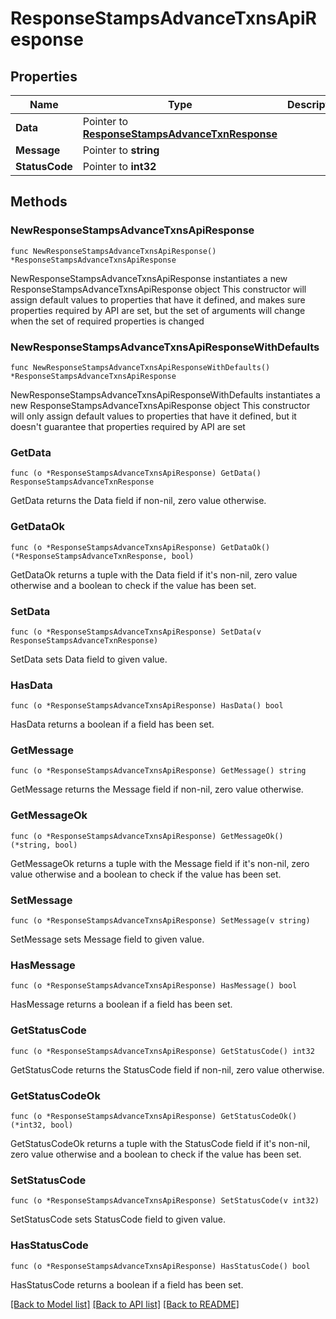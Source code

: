 # ResponseStampsAdvanceTxnsApiResponse

## Properties

Name | Type | Description | Notes
------------ | ------------- | ------------- | -------------
**Data** | Pointer to [**ResponseStampsAdvanceTxnResponse**](ResponseStampsAdvanceTxnResponse.md) |  | [optional] 
**Message** | Pointer to **string** |  | [optional] 
**StatusCode** | Pointer to **int32** |  | [optional] 

## Methods

### NewResponseStampsAdvanceTxnsApiResponse

`func NewResponseStampsAdvanceTxnsApiResponse() *ResponseStampsAdvanceTxnsApiResponse`

NewResponseStampsAdvanceTxnsApiResponse instantiates a new ResponseStampsAdvanceTxnsApiResponse object
This constructor will assign default values to properties that have it defined,
and makes sure properties required by API are set, but the set of arguments
will change when the set of required properties is changed

### NewResponseStampsAdvanceTxnsApiResponseWithDefaults

`func NewResponseStampsAdvanceTxnsApiResponseWithDefaults() *ResponseStampsAdvanceTxnsApiResponse`

NewResponseStampsAdvanceTxnsApiResponseWithDefaults instantiates a new ResponseStampsAdvanceTxnsApiResponse object
This constructor will only assign default values to properties that have it defined,
but it doesn't guarantee that properties required by API are set

### GetData

`func (o *ResponseStampsAdvanceTxnsApiResponse) GetData() ResponseStampsAdvanceTxnResponse`

GetData returns the Data field if non-nil, zero value otherwise.

### GetDataOk

`func (o *ResponseStampsAdvanceTxnsApiResponse) GetDataOk() (*ResponseStampsAdvanceTxnResponse, bool)`

GetDataOk returns a tuple with the Data field if it's non-nil, zero value otherwise
and a boolean to check if the value has been set.

### SetData

`func (o *ResponseStampsAdvanceTxnsApiResponse) SetData(v ResponseStampsAdvanceTxnResponse)`

SetData sets Data field to given value.

### HasData

`func (o *ResponseStampsAdvanceTxnsApiResponse) HasData() bool`

HasData returns a boolean if a field has been set.

### GetMessage

`func (o *ResponseStampsAdvanceTxnsApiResponse) GetMessage() string`

GetMessage returns the Message field if non-nil, zero value otherwise.

### GetMessageOk

`func (o *ResponseStampsAdvanceTxnsApiResponse) GetMessageOk() (*string, bool)`

GetMessageOk returns a tuple with the Message field if it's non-nil, zero value otherwise
and a boolean to check if the value has been set.

### SetMessage

`func (o *ResponseStampsAdvanceTxnsApiResponse) SetMessage(v string)`

SetMessage sets Message field to given value.

### HasMessage

`func (o *ResponseStampsAdvanceTxnsApiResponse) HasMessage() bool`

HasMessage returns a boolean if a field has been set.

### GetStatusCode

`func (o *ResponseStampsAdvanceTxnsApiResponse) GetStatusCode() int32`

GetStatusCode returns the StatusCode field if non-nil, zero value otherwise.

### GetStatusCodeOk

`func (o *ResponseStampsAdvanceTxnsApiResponse) GetStatusCodeOk() (*int32, bool)`

GetStatusCodeOk returns a tuple with the StatusCode field if it's non-nil, zero value otherwise
and a boolean to check if the value has been set.

### SetStatusCode

`func (o *ResponseStampsAdvanceTxnsApiResponse) SetStatusCode(v int32)`

SetStatusCode sets StatusCode field to given value.

### HasStatusCode

`func (o *ResponseStampsAdvanceTxnsApiResponse) HasStatusCode() bool`

HasStatusCode returns a boolean if a field has been set.


[[Back to Model list]](../README.md#documentation-for-models) [[Back to API list]](../README.md#documentation-for-api-endpoints) [[Back to README]](../README.md)


